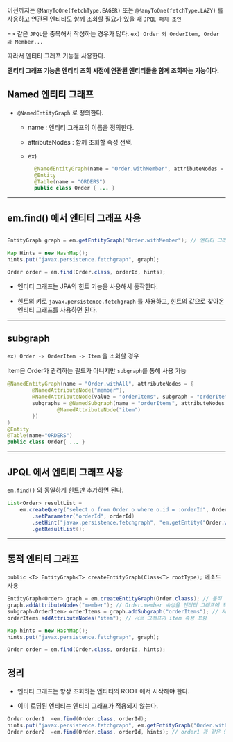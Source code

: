 
이전까지는 `@ManyToOne(fetchType.EAGER)` 또는 `@ManyToOne(fetchType.LAZY)` 를 사용하고 연관된 엔티티도 함께 조회할 필요가 있을 때 `JPQL 패치 조인`

=> 같은 `JPQL`을 중복해서 작성하는 경우가 많다. `ex) Order 와 OrderItem, Order 와 Member...`

따라서 엔티티 그래프 기능을 사용한다.

**엔티티 그래프 기능은 엔티티 조회 시점에 연관된 엔티티들을 함께 조회하는 기능이다.**

## Named 엔티티 그래프

- `@NamedEntityGraph` 로 정의한다.

  - name : 엔티티 그래프의 이름을 정의한다.

  - attributeNodes : 함께 조회할 속성 선택.

  - ex)

    ```java
      @NamedEntityGraph(name = "Order.withMember", attributeNodes = { @NamedAttributeNode("member") })
      @Entity
      @Table(name = "ORDERS")
      public class Order { ... }
    ```

---

## em.find() 에서 엔티티 그래프 사용

```java

EntityGraph graph = em.getEntityGraph("Order.withMember"); // 엔티티 그래프 획득

Map Hints = new HashMap();
hints.put("javax.persistence.fetchgraph", graph);

Order order = em.find(Order.class, orderId, hints);

```

- 엔티티 그래프는 JPA의 힌트 기능을 사용해서 동작한다.


- 힌트의 키로 `javax.persistence.fetchgraph` 를 사용하고, 힌트의 값으로 찾아온 엔티티 그래프를 사용하면 된다.

---

## subgraph

`ex) Order -> OrderItem -> Item` 을 조회할 경우

Item은 Order가 관리하는 필드가 아니지만 `subgraph`를 통해 사용 가능

```java
@NamedEntityGraph(name = "Order.withAll", attributeNodes = {
        @NamedAttributeNode("member"),
        @NamedAttributeNode(value = "orderItems", subgraph = "orderItems")},
        subgraphs = @NamedSubgraph(name = "orderItems", attributeNodes = { // 여기서는 서브그래프의 이름을 orderItems 라고 지정한 것
                @NamedAttributeNode("item")
        })
)
@Entity
@Table(name="ORDERS")
public class Order{ ... }
```

---

## JPQL 에서 엔티티 그래프 사용

`em.find()` 와 동일하게 힌트만 추가하면 된다.

```java
List<Order> resultList =
    em.createQuery("select o from Order o where o.id = :orderId", Order.class)
        .setParameter("orderId", orderId)
        .setHint("javax.persistence.fetchgraph", "em.getEntity("Order.withAll"))
        .getResultList();
```

---

## 동적 엔티티 그래프

`public <T> EntityGraph<T> createEntityGraph(Class<T> rootType);` 메소드 사용

```java
EntityGraph<Order> graph = em.createEntityGraph(Order.claass); // 동적 엔티티 그래프 생성
graph.addAttributeNodes("member"); // Order.member 속성을 엔티티 그래프에 포함
subgraph<OrderItem> orderItems = graph.addSubgraph("orderItems"); // 서브 그래프 포함
orderItems.addAttributeNodes("item"); // 서브 그래프가 item 속성 포함

Map hints = new HashMap();
hints.put("javax.persistence.fetchgraph", graph);

Order order = em.find(Order.class, orderId, hints);
```

## 정리

- 엔티티 그래프는 항상 조회하는 엔티티의 ROOT 에서 시작해야 한다.


- 이미 로딩된 엔티티는 엔티티 그래프가 적용되지 않는다.

```java
Order order1  =em.find(Order.class, orderId);
hints.put("javax.persistence.fetchgraph", em.getEntityGraph("Order.withMember"));
Order order2  =em.find(Order.class, orderId, hints); // order1 과 같은 인스턴스 반환
```
